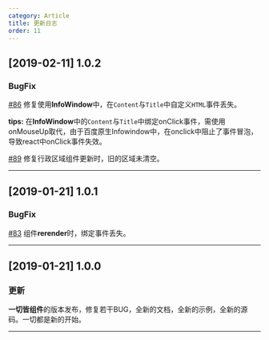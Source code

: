 ```yaml
---
category: Article
title: 更新日志
order: 11
---
```



## [2019-02-11] 1.0.2

### BugFix

[#86](https://github.com/jser-club/rc-bmap/issues/86) 修复使用**InfoWindow**中，在`Content`与`Title`中自定义`HTML`事件丢失。

**tips:** 在**InfoWindow**中的`Content`与`Title`中绑定onClick事件，需使用onMouseUp取代，由于百度原生Infowindow中，在onclick中阻止了事件冒泡，导致react中onClick事件失效。

[#89](https://github.com/jser-club/rc-bmap/issues/89) 修复行政区域组件更新时，旧的区域未清空。

---

## [2019-01-21] 1.0.1

### BugFix

[#83](https://github.com/jser-club/rc-bmap/issues/83) 组件**rerender**时，绑定事件丢失。

---


## [2019-01-21] 1.0.0

### 更新

**一切皆组件**的版本发布，修复若干BUG，全新的文档，全新的示例，全新的源码。一切都是新的开始。

---
